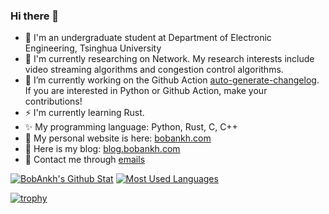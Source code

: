 ### Hi there 👋

- :memo: I'm an undergraduate student at Department of Electronic Engineering, Tsinghua University
- :pushpin: I'm currently researching on Network. My research interests include video streaming algorithms and congestion control algorithms.
- :telescope: I’m currently working on the Github Action [auto-generate-changelog](https://github.com/BobAnkh/auto-generate-changelog). If you are interested in Python or Github Action, make your contributions!
- :zap: I'm currently learning Rust.
- :sparkles: My programming language: Python, Rust, C, C++
- :bookmark: My personal website is here: [bobankh.com](https://bobankh.com)
- :book: Here is my blog: [blog.bobankh.com](https://blog.bobankh.com)
- :email: Contact me through [emails](mailto:bobankhshen@gmail.com)

<!--
**BobAnkh/BobAnkh** is a ✨ _special_ ✨ repository because its `README.md` (this file) appears on your GitHub profile.

Here are some ideas to get you started:

- 🔭 I’m currently working on ...
- 🌱 I’m currently learning ...
- 👯 I’m looking to collaborate on ...
- 🤔 I’m looking for help with ...
- 💬 Ask me about ...
- 📫 How to reach me: ...
- 😄 Pronouns: ...
- ⚡ Fun fact: ...
-->
<!-- 
<a href="https://github.com/anuraghazra/github-readme-stats">
  <img align="left" src="https://github-readme-stats.vercel.app/api?username=BobAnkh&hide_border=true&include_all_commits=true&show_icons=true" alt="BobAnkh's Github Stat" />
</a>
<a href="https://github.com/anuraghazra/convoychat">
  <img align="left" src="https://github-readme-stats.vercel.app/api/top-langs/?username=BobAnkh&layout=compact&langs_count=8&hide_border=true" alt="<Most Used Languages" />
</a> -->

[![BobAnkh's Github Stat](https://github-readme-stats.vercel.app/api?username=BobAnkh&hide_border=true&include_all_commits=true&show_icons=true)](https://github.com/anuraghazra/github-readme-stats)
[![Most Used Languages](https://github-readme-stats.vercel.app/api/top-langs/?username=BobAnkh&layout=compact&langs_count=8&hide_border=true)](https://github.com/anuraghazra/convoychat)

[![trophy](https://github-profile-trophy.vercel.app/?username=bobankh&column=6&margin-w=15&no-bg=trueno-frame=true&rank=SSS,SS,S,AAA,AA,A,UNKNOWN,SECRET)](https://github.com/ryo-ma/github-profile-trophy)
